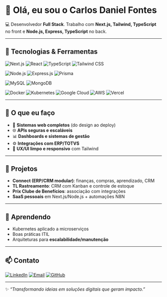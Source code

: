# 👋 Olá, eu sou o Carlos Daniel Fontes

💻 Desenvolvedor **Full Stack**. Trabalho com **Next.js, Tailwind, TypeScript** no front e **Node.js, Express, TypeScript** no back.

---

## 🚀 Tecnologias & Ferramentas

<!-- Frontend -->
![Next.js](https://img.shields.io/badge/Next.js-000000.svg?style=for-the-badge&logo=nextdotjs&logoColor=white)
![React](https://img.shields.io/badge/React-20232A.svg?style=for-the-badge&logo=react&logoColor=61DAFB)
![TypeScript](https://img.shields.io/badge/TypeScript-3178C6.svg?style=for-the-badge&logo=typescript&logoColor=white)
![Tailwind CSS](https://img.shields.io/badge/TailwindCSS-06B6D4.svg?style=for-the-badge&logo=tailwindcss&logoColor=white)

<!-- Backend -->
![Node.js](https://img.shields.io/badge/Node.js-339933.svg?style=for-the-badge&logo=nodedotjs&logoColor=white)
![Express.js](https://img.shields.io/badge/Express.js-000000.svg?style=for-the-badge&logo=express&logoColor=white)
![Prisma](https://img.shields.io/badge/Prisma-2D3748.svg?style=for-the-badge&logo=prisma&logoColor=white)

<!-- DB -->
![MySQL](https://img.shields.io/badge/MySQL-4479A1.svg?style=for-the-badge&logo=mysql&logoColor=white)
![MongoDB](https://img.shields.io/badge/MongoDB-4EA94B.svg?style=for-the-badge&logo=mongodb&logoColor=white)

<!-- DevOps -->
![Docker](https://img.shields.io/badge/Docker-2496ED.svg?style=for-the-badge&logo=docker&logoColor=white)
![Kubernetes](https://img.shields.io/badge/Kubernetes-326CE5.svg?style=for-the-badge&logo=kubernetes&logoColor=white)
![Google Cloud](https://img.shields.io/badge/GCP-4285F4.svg?style=for-the-badge&logo=googlecloud&logoColor=white)
![AWS](https://img.shields.io/badge/AWS-232F3E.svg?style=for-the-badge&logo=amazonaws&logoColor=white)
![Vercel](https://img.shields.io/badge/Vercel-000000.svg?style=for-the-badge&logo=vercel&logoColor=white)

---

## 📌 O que eu faço
- 🔧 **Sistemas web completos** (do design ao deploy)
- 🌐 **APIs seguras e escaláveis**
- 📊 **Dashboards e sistemas de gestão**
- ⚙️ **Integrações com ERP/TOTVS**
- 🎨 **UX/UI limpo e responsivo** com Tailwind

---

## 📂 Projetos
- **Connect (ERP/CRM modular)**: finanças, compras, aprendizado, CRM
- **TL Rastreamento**: CRM com Kanban e controle de estoque
- **Prix Clube de Benefícios**: associação com integrações
- **SaaS pessoais** em Next.js/Node.js + automações N8N

---

## 🌱 Aprendendo
- Kubernetes aplicado a microserviços
- Boas práticas ITIL
- Arquiteturas para **escalabilidade/manutenção**

---

## 📫 Contato
[![LinkedIn](https://img.shields.io/badge/LinkedIn-0A66C2.svg?style=for-the-badge&logo=linkedin&logoColor=white)](https://www.linkedin.com/in/daniel-fontes-tech)
[![Email](https://img.shields.io/badge/Email-D14836.svg?style=for-the-badge&logo=gmail&logoColor=white)](mailto:tec.fontes1@gmail.com)
[![GitHub](https://img.shields.io/badge/GitHub-100000.svg?style=for-the-badge&logo=github&logoColor=white)](https://github.com/techfontes)

---

✨ _“Transformando ideias em soluções digitais que geram impacto.”_

